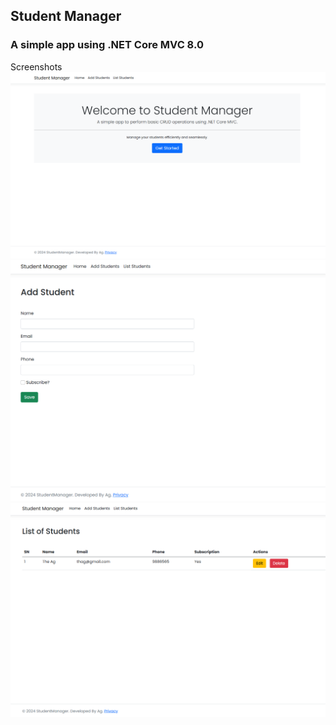 ﻿## Student Manager
### A simple app using .NET Core MVC 8.0

Screenshots
![HomePage](./wwwroot/assets/Homepage_ss.png)
![AddStudentPage](./wwwroot/assets/AddStudent_ss.png)
![ListStudentPage](./wwwroot/assets/ListStudents_ss.png)